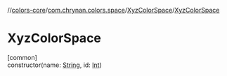 //[colors-core](../../../index.md)/[com.chrynan.colors.space](../index.md)/[XyzColorSpace](index.md)/[XyzColorSpace](-xyz-color-space.md)

# XyzColorSpace

[common]\
constructor(name: [String](https://kotlinlang.org/api/latest/jvm/stdlib/kotlin/-string/index.html), id: [Int](https://kotlinlang.org/api/latest/jvm/stdlib/kotlin/-int/index.html))
